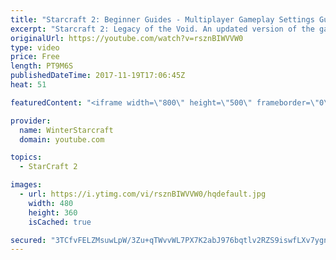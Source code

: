 ```yaml
---
title: "Starcraft 2: Beginner Guides - Multiplayer Gameplay Settings Guide and Recommendations (Updated)"
excerpt: "Starcraft 2: Legacy of the Void. An updated version of the gameplay/controls and region settings guide for Legacy of the Void, going over the changes and reiterating my recommended settings, as well as the settings I use as a Grandmaster player.  Thanks for watching and hope you enjoy!  I am a Grandmasters"
originalUrl: https://youtube.com/watch?v=rsznBIWVVW0
type: video
price: Free
length: PT9M6S
publishedDateTime: 2017-11-19T17:06:45Z
heat: 51

featuredContent: "<iframe width=\"800\" height=\"500\" frameborder=\"0\" src=\"https://www.youtube.com/embed/rsznBIWVVW0\" allow=\"accelerometer; autoplay; encrypted-media; gyroscope; picture-in-picture\" allowfullscreen></iframe>"

provider:
  name: WinterStarcraft
  domain: youtube.com

topics:
  - StarCraft 2

images:
  - url: https://i.ytimg.com/vi/rsznBIWVVW0/hqdefault.jpg
    width: 480
    height: 360
    isCached: true

secured: "3TCfvFELZMsuwLpW/3Zu+qTWvvWL7PX7K2abJ976bqtlv2RZS9iswfLXv7ygntJH5JLNfqqJJNpTjjtRSyVmQOyMCeFGmMesTb/km1dLkJEOYoI5XUNQUOed1AK5m2D5LGLvp6c5EPFSLkr3zN5APTc9yDEK9onlmG7h3KD3iXWCUJof+ruj4MYuGrteENCujHCSfuDbgqZFFPQIw2oOfOY5AutoQTRT9z7T0RsWsdLU3+9OwbdH3dFBgZeNzW/2ay/Y40TMJRkxbB2mA2VNa01TgS3Zi/MTHPm2Jl5MxQw8r6dpqkmNU3e9WzBEBQL6bYAHRBDmi3+F1cJuTYK3CLYbQNDyItLGXB6xVy7kBBb6ydvJkf9M0A7gv7GIvibYmtxRbevGfHF1Fh1LqWD+RYV+BKThGMHIiL2hiD8kY1A=;pPzWWPVe/kLrRoY1ZR8+pA=="
---
```


